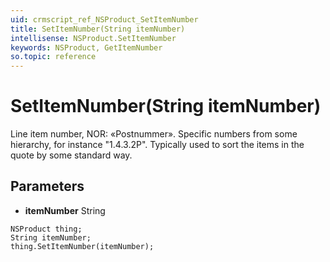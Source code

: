 ```yaml
---
uid: crmscript_ref_NSProduct_SetItemNumber
title: SetItemNumber(String itemNumber)
intellisense: NSProduct.SetItemNumber
keywords: NSProduct, GetItemNumber
so.topic: reference
---
```


# SetItemNumber(String itemNumber)

Line item number, NOR: «Postnummer». Specific numbers from some hierarchy, for instance "1.4.3.2P". Typically used to sort the items in the quote by some standard way.

## Parameters

* **itemNumber** String

```crmscript
NSProduct thing;
String itemNumber;
thing.SetItemNumber(itemNumber);
```


